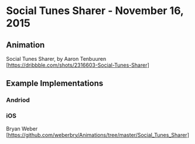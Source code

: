 # Social Tunes Sharer - November 16, 2015

## Animation

Social Tunes Sharer, by Aaron Tenbuuren [https://dribbble.com/shots/2316603-Social-Tunes-Sharer]

## Example Implementations

### Andriod

### iOS

Bryan Weber [https://github.com/weberbry/Animations/tree/master/Social_Tunes_Sharer]





